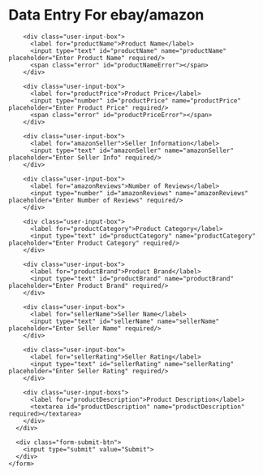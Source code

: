 <!DOCTYPE html>
<html>
<head>
  <meta charset="utf-8" />
  <title>Responsive Entry Form</title>
  <meta name="viewport" content="width=device-width, initial-scale=1.0"/>
  <link rel="stylesheet" href="style.css" />
</head>
<body>
  <div class="container">
    <h1 class="form-title">Data Entry For ebay/amazon</h1>
    <form id="entryForm">
      <div class="main-user-info">
       
        <div class="user-input-box">
          <label for="productName">Product Name</label>
          <input type="text" id="productName" name="productName" placeholder="Enter Product Name" required/>
          <span class="error" id="productNameError"></span>
        </div>
       
        <div class="user-input-box">
          <label for="productPrice">Product Price</label>
          <input type="number" id="productPrice" name="productPrice" placeholder="Enter Product Price" required/>
          <span class="error" id="productPriceError"></span>
        </div>
       
        <div class="user-input-box">
          <label for="amazonSeller">Seller Information</label>
          <input type="text" id="amazonSeller" name="amazonSeller" placeholder="Enter Seller Info" required/>
        </div>
       
        <div class="user-input-box">
          <label for="amazonReviews">Number of Reviews</label>
          <input type="number" id="amazonReviews" name="amazonReviews" placeholder="Enter Number of Reviews" required/>
        </div>
        
        <div class="user-input-box">
          <label for="productCategory">Product Category</label>
          <input type="text" id="productCategory" name="productCategory" placeholder="Enter Product Category" required/>
        </div>
       
        <div class="user-input-box">
          <label for="productBrand">Product Brand</label>
          <input type="text" id="productBrand" name="productBrand" placeholder="Enter Product Brand" required/>
        </div>
        
        <div class="user-input-box">
          <label for="sellerName">Seller Name</label>
          <input type="text" id="sellerName" name="sellerName" placeholder="Enter Seller Name" required/>
        </div>
       
        <div class="user-input-box">
          <label for="sellerRating">Seller Rating</label>
          <input type="text" id="sellerRating" name="sellerRating" placeholder="Enter Seller Rating" required/>
        </div>
       
        <div class="user-input-boxs">
          <label for="productDescription">Product Description</label>
          <textarea id="productDescription" name="productDescription" required></textarea>
        </div>
      </div>
    
      <div class="form-submit-btn">
        <input type="submit" value="Submit">
      </div>
    </form>
  </div>
<script>
    document.getElementById("entryForm").addEventListener("submit", function(event) {
      event.preventDefault(); 
      var formData = {
        productName: document.getElementById("productName").value,
        productPrice: document.getElementById("productPrice").value,
        amazonSeller: document.getElementById("amazonSeller").value,
        amazonReviews: document.getElementById("amazonReviews").value,
        productCategory: document.getElementById("productCategory").value,
        productBrand: document.getElementById("productBrand").value,
        sellerName: document.getElementById("sellerName").value,
        sellerRating: document.getElementById("sellerRating").value,
        productDescription: document.getElementById("productDescription").value
      };

    
      console.log("Product Name: " + formData.productName);
      console.log("Product Price: " + formData.productPrice);
      console.log("Amazon Seller: " + formData.amazonSeller);
      console.log("Amazon Reviews: " + formData.amazonReviews);
      console.log("Product Category: " + formData.productCategory);
      console.log("Product Brand: " + formData.productBrand);
      console.log("Seller Name: " + formData.sellerName);
      console.log("Seller Rating: " + formData.sellerRating);
      console.log("Product Description: " + formData.productDescription);
      
        document.getElementById("entryForm").reset();
    
    });
  </script>
</body>
</html>
